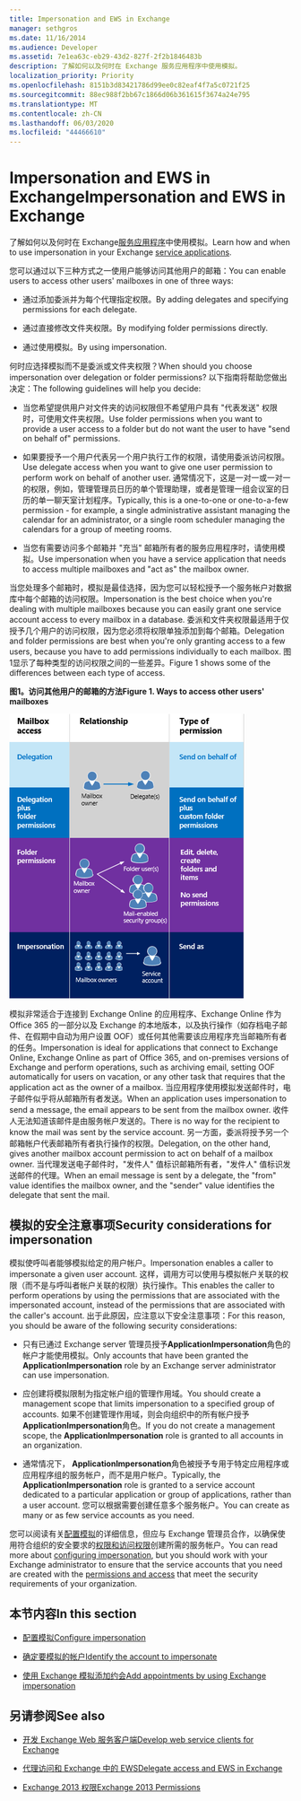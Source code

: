```yaml
---
title: Impersonation and EWS in Exchange
manager: sethgros
ms.date: 11/16/2014
ms.audience: Developer
ms.assetid: 7e1ea63c-eb29-43d2-827f-2f2b1846483b
description: 了解如何以及何时在 Exchange 服务应用程序中使用模拟。
localization_priority: Priority
ms.openlocfilehash: 8151b3d83421786d99ee0c82eaf4f7a5c0721f25
ms.sourcegitcommit: 88ec988f2bb67c1866d06b361615f3674a24e795
ms.translationtype: MT
ms.contentlocale: zh-CN
ms.lasthandoff: 06/03/2020
ms.locfileid: "44466610"
---
```

# <a name="impersonation-and-ews-in-exchange"></a><span data-ttu-id="19b0f-103">Impersonation and EWS in Exchange</span><span class="sxs-lookup"><span data-stu-id="19b0f-103">Impersonation and EWS in Exchange</span></span>

<span data-ttu-id="19b0f-104">了解如何以及何时在 Exchange[服务应用程序](ews-application-types.md)中使用模拟。</span><span class="sxs-lookup"><span data-stu-id="19b0f-104">Learn how and when to use impersonation in your Exchange [service applications](ews-application-types.md).</span></span>
  
<span data-ttu-id="19b0f-105">您可以通过以下三种方式之一使用户能够访问其他用户的邮箱：</span><span class="sxs-lookup"><span data-stu-id="19b0f-105">You can enable users to access other users' mailboxes in one of three ways:</span></span>
  
- <span data-ttu-id="19b0f-106">通过添加委派并为每个代理指定权限。</span><span class="sxs-lookup"><span data-stu-id="19b0f-106">By adding delegates and specifying permissions for each delegate.</span></span>
    
- <span data-ttu-id="19b0f-107">通过直接修改文件夹权限。</span><span class="sxs-lookup"><span data-stu-id="19b0f-107">By modifying folder permissions directly.</span></span>
    
- <span data-ttu-id="19b0f-108">通过使用模拟。</span><span class="sxs-lookup"><span data-stu-id="19b0f-108">By using impersonation.</span></span>
    
<span data-ttu-id="19b0f-109">何时应选择模拟而不是委派或文件夹权限？</span><span class="sxs-lookup"><span data-stu-id="19b0f-109">When should you choose impersonation over delegation or folder permissions?</span></span> <span data-ttu-id="19b0f-110">以下指南将帮助您做出决定：</span><span class="sxs-lookup"><span data-stu-id="19b0f-110">The following guidelines will help you decide:</span></span>
  
- <span data-ttu-id="19b0f-111">当您希望提供用户对文件夹的访问权限但不希望用户具有 "代表发送" 权限时，可使用文件夹权限。</span><span class="sxs-lookup"><span data-stu-id="19b0f-111">Use folder permissions when you want to provide a user access to a folder but do not want the user to have "send on behalf of" permissions.</span></span> 
    
- <span data-ttu-id="19b0f-112">如果要授予一个用户代表另一个用户执行工作的权限，请使用委派访问权限。</span><span class="sxs-lookup"><span data-stu-id="19b0f-112">Use delegate access when you want to give one user permission to perform work on behalf of another user.</span></span> <span data-ttu-id="19b0f-113">通常情况下，这是一对一或一对一的权限，例如，管理管理员日历的单个管理助理，或者是管理一组会议室的日历的单一聊天室计划程序。</span><span class="sxs-lookup"><span data-stu-id="19b0f-113">Typically, this is a one-to-one or one-to-a-few permission - for example, a single administrative assistant managing the calendar for an administrator, or a single room scheduler managing the calendars for a group of meeting rooms.</span></span>
    
- <span data-ttu-id="19b0f-114">当您有需要访问多个邮箱并 "充当" 邮箱所有者的服务应用程序时，请使用模拟。</span><span class="sxs-lookup"><span data-stu-id="19b0f-114">Use impersonation when you have a service application that needs to access multiple mailboxes and "act as" the mailbox owner.</span></span>
    
<span data-ttu-id="19b0f-115">当您处理多个邮箱时，模拟是最佳选择，因为您可以轻松授予一个服务帐户对数据库中每个邮箱的访问权限。</span><span class="sxs-lookup"><span data-stu-id="19b0f-115">Impersonation is the best choice when you're dealing with multiple mailboxes because you can easily grant one service account access to every mailbox in a database.</span></span> <span data-ttu-id="19b0f-116">委派和文件夹权限最适用于仅授予几个用户的访问权限，因为您必须将权限单独添加到每个邮箱。</span><span class="sxs-lookup"><span data-stu-id="19b0f-116">Delegation and folder permissions are best when you're only granting access to a few users, because you have to add permissions individually to each mailbox.</span></span> <span data-ttu-id="19b0f-117">图1显示了每种类型的访问权限之间的一些差异。</span><span class="sxs-lookup"><span data-stu-id="19b0f-117">Figure 1 shows some of the differences between each type of access.</span></span>
  
<span data-ttu-id="19b0f-118">**图1。访问其他用户的邮箱的方法**</span><span class="sxs-lookup"><span data-stu-id="19b0f-118">**Figure 1. Ways to access other users' mailboxes**</span></span>

![显示邮箱访问类型、邮箱所有者与每种类型的委派之间的关系以及权限类型的图表。代表委派权限和/或文件夹权限发送。用于模拟的发送身份权限。](media/Ex15_Delegate_Overview.png)
  
<span data-ttu-id="19b0f-122">模拟非常适合于连接到 Exchange Online 的应用程序、Exchange Online 作为 Office 365 的一部分以及 Exchange 的本地版本，以及执行操作（如存档电子邮件、在假期中自动为用户设置 OOF）或任何其他需要该应用程序充当邮箱所有者的任务。</span><span class="sxs-lookup"><span data-stu-id="19b0f-122">Impersonation is ideal for applications that connect to Exchange Online, Exchange Online as part of Office 365, and on-premises versions of Exchange and perform operations, such as archiving email, setting OOF automatically for users on vacation, or any other task that requires that the application act as the owner of a mailbox.</span></span> <span data-ttu-id="19b0f-123">当应用程序使用模拟发送邮件时，电子邮件似乎将从邮箱所有者发送。</span><span class="sxs-lookup"><span data-stu-id="19b0f-123">When an application uses impersonation to send a message, the email appears to be sent from the mailbox owner.</span></span> <span data-ttu-id="19b0f-124">收件人无法知道该邮件是由服务帐户发送的。</span><span class="sxs-lookup"><span data-stu-id="19b0f-124">There is no way for the recipient to know the mail was sent by the service account.</span></span> <span data-ttu-id="19b0f-125">另一方面，委派将授予另一个邮箱帐户代表邮箱所有者执行操作的权限。</span><span class="sxs-lookup"><span data-stu-id="19b0f-125">Delegation, on the other hand, gives another mailbox account permission to act on behalf of a mailbox owner.</span></span> <span data-ttu-id="19b0f-126">当代理发送电子邮件时，"发件人" 值标识邮箱所有者，"发件人" 值标识发送邮件的代理。</span><span class="sxs-lookup"><span data-stu-id="19b0f-126">When an email message is sent by a delegate, the "from" value identifies the mailbox owner, and the "sender" value identifies the delegate that sent the mail.</span></span> 
  
## <a name="security-considerations-for-impersonation"></a><span data-ttu-id="19b0f-127">模拟的安全注意事项</span><span class="sxs-lookup"><span data-stu-id="19b0f-127">Security considerations for impersonation</span></span>

<span data-ttu-id="19b0f-128">模拟使呼叫者能够模拟给定的用户帐户。</span><span class="sxs-lookup"><span data-stu-id="19b0f-128">Impersonation enables a caller to impersonate a given user account.</span></span> <span data-ttu-id="19b0f-129">这样，调用方可以使用与模拟帐户关联的权限（而不是与呼叫者帐户关联的权限）执行操作。</span><span class="sxs-lookup"><span data-stu-id="19b0f-129">This enables the caller to perform operations by using the permissions that are associated with the impersonated account, instead of the permissions that are associated with the caller's account.</span></span> <span data-ttu-id="19b0f-130">出于此原因，应注意以下安全注意事项：</span><span class="sxs-lookup"><span data-stu-id="19b0f-130">For this reason, you should be aware of the following security considerations:</span></span>
  
- <span data-ttu-id="19b0f-131">只有已通过 Exchange server 管理员授予**ApplicationImpersonation**角色的帐户才能使用模拟。</span><span class="sxs-lookup"><span data-stu-id="19b0f-131">Only accounts that have been granted the **ApplicationImpersonation** role by an Exchange server administrator can use impersonation.</span></span> 
    
- <span data-ttu-id="19b0f-132">应创建将模拟限制为指定帐户组的管理作用域。</span><span class="sxs-lookup"><span data-stu-id="19b0f-132">You should create a management scope that limits impersonation to a specified group of accounts.</span></span> <span data-ttu-id="19b0f-133">如果不创建管理作用域，则会向组织中的所有帐户授予**ApplicationImpersonation**角色。</span><span class="sxs-lookup"><span data-stu-id="19b0f-133">If you do not create a management scope, the **ApplicationImpersonation** role is granted to all accounts in an organization.</span></span> 
    
- <span data-ttu-id="19b0f-134">通常情况下， **ApplicationImpersonation**角色被授予专用于特定应用程序或应用程序组的服务帐户，而不是用户帐户。</span><span class="sxs-lookup"><span data-stu-id="19b0f-134">Typically, the **ApplicationImpersonation** role is granted to a service account dedicated to a particular application or group of applications, rather than a user account.</span></span> <span data-ttu-id="19b0f-135">您可以根据需要创建任意多个服务帐户。</span><span class="sxs-lookup"><span data-stu-id="19b0f-135">You can create as many or as few service accounts as you need.</span></span> 
    
<span data-ttu-id="19b0f-136">您可以阅读有关[配置模拟](how-to-configure-impersonation.md)的详细信息，但应与 Exchange 管理员合作，以确保使用符合组织的安全要求的[权限和访问权限](https://technet.microsoft.com/library/dd351175%28v=exchg.150%29.aspx)创建所需的服务帐户。</span><span class="sxs-lookup"><span data-stu-id="19b0f-136">You can read more about [configuring impersonation](how-to-configure-impersonation.md), but you should work with your Exchange administrator to ensure that the service accounts that you need are created with the [permissions and access](https://technet.microsoft.com/library/dd351175%28v=exchg.150%29.aspx) that meet the security requirements of your organization.</span></span> 
  
## <a name="in-this-section"></a><span data-ttu-id="19b0f-137">本节内容</span><span class="sxs-lookup"><span data-stu-id="19b0f-137">In this section</span></span>

- [<span data-ttu-id="19b0f-138">配置模拟</span><span class="sxs-lookup"><span data-stu-id="19b0f-138">Configure impersonation</span></span>](how-to-configure-impersonation.md)
    
- [<span data-ttu-id="19b0f-139">确定要模拟的帐户</span><span class="sxs-lookup"><span data-stu-id="19b0f-139">Identify the account to impersonate</span></span>](how-to-identify-the-account-to-impersonate.md)
    
- [<span data-ttu-id="19b0f-140">使用 Exchange 模拟添加约会</span><span class="sxs-lookup"><span data-stu-id="19b0f-140">Add appointments by using Exchange impersonation</span></span>](how-to-add-appointments-by-using-exchange-impersonation.md)
    
## <a name="see-also"></a><span data-ttu-id="19b0f-141">另请参阅</span><span class="sxs-lookup"><span data-stu-id="19b0f-141">See also</span></span>


- [<span data-ttu-id="19b0f-142">开发 Exchange Web 服务客户端</span><span class="sxs-lookup"><span data-stu-id="19b0f-142">Develop web service clients for Exchange</span></span>](develop-web-service-clients-for-exchange.md)
    
- [<span data-ttu-id="19b0f-143">代理访问和 Exchange 中的 EWS</span><span class="sxs-lookup"><span data-stu-id="19b0f-143">Delegate access and EWS in Exchange</span></span>](delegate-access-and-ews-in-exchange.md)
    
- [<span data-ttu-id="19b0f-144">Exchange 2013 权限</span><span class="sxs-lookup"><span data-stu-id="19b0f-144">Exchange 2013 Permissions</span></span>](https://technet.microsoft.com/library/dd351175%28v=exchg.150%29.aspx)
    

